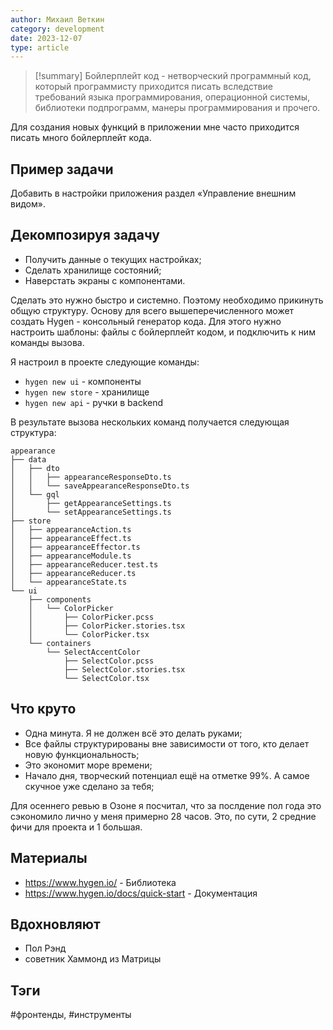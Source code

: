 ```yaml
---
author: Михаил Веткин
category: development
date: 2023-12-07
type: article
---
```


> [!summary]
> Бойлерплейт код - нетворческий программный код, который программисту приходится писать вследствие требований языка программирования, операционной системы, библиотеки подпрограмм, манеры программирования и прочего.

Для создания новых функций в приложении мне часто приходится писать много бойлерплейт кода.

## Пример задачи

Добавить в настройки приложения раздел «Управление внешним видом».

## Декомпозируя задачу

- Получить данные о текущих настройках;
- Сделать хранилище состояний;
- Наверстать экраны с компонентами.

Сделать это нужно быстро и системно. Поэтому необходимо прикинуть общую структуру.
Основу для всего вышеперечисленного может создать Hygen - консольный генератор кода. Для этого нужно настроить шаблоны: файлы с бойлерплейт кодом, и подключить к ним команды вызова.

Я настроил в проекте следующие команды:

- `hygen new ui` - компоненты
- `hygen new store` - хранилище
- `hygen new api` - ручки в backend

В результате вызова нескольких команд получается следующая структура:

```
appearance
├── data
│   ├── dto
│   │   ├── appearanceResponseDto.ts
│   │   └── saveAppearanceResponseDto.ts
│   └── gql
│       ├── getAppearanceSettings.ts
│       └── setAppearanceSettings.ts
├── store
│   ├── appearanceAction.ts
│   ├── appearanceEffect.ts
│   ├── appearanceEffector.ts
│   ├── appearanceModule.ts
│   ├── appearanceReducer.test.ts
│   ├── appearanceReducer.ts
│   └── appearanceState.ts
└── ui
    ├── components
    │   └── ColorPicker
    │       ├── ColorPicker.pcss
    │       ├── ColorPicker.stories.tsx
    │       └── ColorPicker.tsx
    └── containers
        └── SelectAccentColor
            ├── SelectColor.pcss
            ├── SelectColor.stories.tsx
            └── SelectColor.tsx
```

## Что круто

- Одна минута. Я не должен всё это делать руками;
- Все файлы структурированы вне зависимости от того, кто делает новую функциональность;
- Это экономит море времени;
- Начало дня, творческий потенциал ещё на отметке 99%. А самое скучное уже сделано за тебя;

Для осеннего ревью в Озоне я посчитал, что за послдение пол года это сэкономило лично у меня примерно 28 часов. Это, по сути, 2 средние фичи для проекта и 1 большая.

## Материалы

- https://www.hygen.io/ - Библиотека
- https://www.hygen.io/docs/quick-start - Документация

## Вдохновляют

- Пол Рэнд
- советник Хаммонд из Матрицы

## Тэги

#фронтенды, #инструменты
